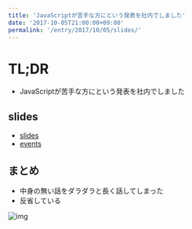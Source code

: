 ```yaml
---
title: 'JavaScriptが苦手な方にという発表を社内でしました'
date: '2017-10-05T21:00:00+09:00'
permalink: '/entry/2017/10/05/slides/'
---
```


# TL;DR

- JavaScriptが苦手な方にという発表を社内でしました

## slides

- [slides](https://9renpoto.github.io/slides/json-response/)
- [events](https://uncovertruth.connpass.com/event/66341/)

## まとめ

- 中身の無い話をダラダラと長く話してしまった
- 反省している

![img](http://1.bp.blogspot.com/-UZ-zTvY7Qiw/VNH6mQx4fsI/AAAAAAAArTQ/v8f9UScSbkE/s800/ojigi_fukai.png)
